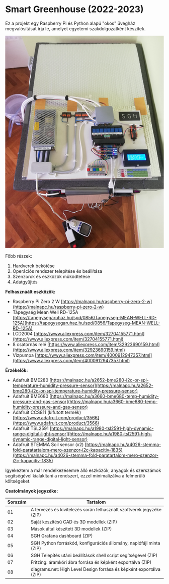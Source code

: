 # Smart Greenhouse (2022-2023)

Ez a projekt egy Raspberry Pi és Python alapú "okos" üvegház megvalósítását írja le, amelyet egyetemi szakdolgozatként készítek.

![Az elkészült modell.](https://github.com/sajtosb/sgh/blob/main/IMG_20230418_150241.jpg)

Főbb részek:
  1. Hardverek bekötése
  2. Operációs rendszer telepítése és beállítása
  3. Szenzorok és eszközök működtetése
  4. Adatgyűjtés

**Felhasznáált eszközök:**
* Raspberry Pi Zero 2 W [https://malnapc.hu/raspberry-pi-zero-2-w](https://malnapc.hu/raspberry-pi-zero-2-w)
* Tápegység Mean Well RD-125A [https://tapegysegaruhaz.hu/spd/0856/Tapegyseg-MEAN-WELL-RD-125A](https://tapegysegaruhaz.hu/spd/0856/Tapegyseg-MEAN-WELL-RD-125A)
* LCD2004 [https://www.aliexpress.com/item/32704155771.html](https://www.aliexpress.com/item/32704155771.html)
* 8 csatornás relé [https://www.aliexpress.com/item/32923690159.html](https://www.aliexpress.com/item/32923690159.html)
* Vízpumpa [https://www.aliexpress.com/item/4000912947357.html](https://www.aliexpress.com/item/4000912947357.html)

**Érzékelők:**
* Adafruit BME280 [https://malnapc.hu/a2652-bme280-i2c-or-spi-temperature-humidity-pressure-sensor](https://malnapc.hu/a2652-bme280-i2c-or-spi-temperature-humidity-pressure-sensor)
* Adafruit BME680 [https://malnapc.hu/a3660-bme680-temp-humidity-pressure-and-gas-sensor](https://malnapc.hu/a3660-bme680-temp-humidity-pressure-and-gas-sensor)
* Adafruit CCS811 (kifutott termék) [https://www.adafruit.com/product/3566](https://www.adafruit.com/product/3566)
* Adafruit TSL2591 [https://malnapc.hu/a1980-tsl2591-high-dynamic-range-digital-light-sensor](https://malnapc.hu/a1980-tsl2591-high-dynamic-range-digital-light-sensor)
* Adafruit STEMMA Soil sensor (x2)  [https://malnapc.hu/a4026-stemma-fold-paratartalom-mero-szenzor-i2c-kapacitiv-1835](https://malnapc.hu/a4026-stemma-fold-paratartalom-mero-szenzor-i2c-kapacitiv-1835)

Igyekeztem a már rendelkezésemre álló eszközök, anyagok és szerszámok segítségével kialakítani a rendszert, ezzel minimalizálva a felmerülő költségeket.

**Csatolmányok jegyzéke:**

| Sorszám | Tartalom |
| --- | --- |
| 01 | A tervezés és kivitelezés során felhasznált szoftverek jegyzéke (ZIP) |
| 02 | Saját készítésű CAD és 3D modellek (ZIP) |
| 03 | Mások által készített 3D modellek (ZIP) |
| 04 | SGH Grafana dashboard (ZIP) |
| 05 | SGH Python forráskód, konfigurációs állomány, naplófájl minta (ZIP) |
| 06 | SGH Telepítés utáni beállítások shell script segítségével (ZIP) |
| 07 | Fritzing: áramköri ábra forrása és képként exportálva (ZIP) |
| 08 | diagrams.net: High Level Design forrása és képként exportálva (ZIP) |
